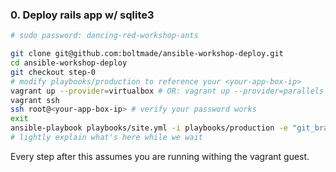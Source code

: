 ### 0. Deploy rails app w/ sqlite3

```bash
# sudo password: dancing-red-workshop-ants

git clone git@github.com:boltmade/ansible-workshop-deploy.git
cd ansible-workshop-deploy
git checkout step-0
# modify playbooks/production to reference your <your-app-box-ip>
vagrant up --provider=virtualbox # OR: vagrant up --provider=parallels
vagrant ssh
ssh root@<your-app-box-ip> # verify your password works
exit
ansible-playbook playbooks/site.yml -i playbooks/production -e "git_branch=step-0" -k
# lightly explain what's here while we wait
```

Every step after this assumes you are running withing the vagrant guest.

[apt]: https://docs.ansible.com/ansible/apt_module.html
[become]: https://docs.ansible.com/ansible/become.html
[authorized_key]: https://docs.ansible.com/ansible/authorized_key_module.html
[copy]: https://docs.ansible.com/ansible/copy_module.html
[failed_when]: https://docs.ansible.com/ansible/playbooks_error_handling.html
[file]: https://docs.ansible.com/ansible/file_module.html
[handler]: https://docs.ansible.com/ansible/glossary.html#term-handlers
[lineinfile]: https://docs.ansible.com/ansible/lineinfile_module.html
[postgresql_db]: https://docs.ansible.com/ansible/postgresql_db_module.html
[postgresql_user]: https://docs.ansible.com/ansible/postgresql_user_module.html
[register]: https://docs.ansible.com/ansible/playbooks_conditionals.html#register-variables
[service]: https://docs.ansible.com/ansible/service_module.html
[ssh-key]: https://help.github.com/articles/generating-an-ssh-key/
[template]: https://docs.ansible.com/ansible/template_module.html
